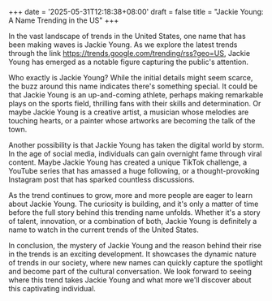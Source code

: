 +++
date = '2025-05-31T12:18:38+08:00'
draft = false
title = "Jackie Young: A Name Trending in the US"
+++

In the vast landscape of trends in the United States, one name that has been making waves is Jackie Young. As we explore the latest trends through the link https://trends.google.com/trending/rss?geo=US, Jackie Young has emerged as a notable figure capturing the public's attention.

Who exactly is Jackie Young? While the initial details might seem scarce, the buzz around this name indicates there's something special. It could be that Jackie Young is an up-and-coming athlete, perhaps making remarkable plays on the sports field, thrilling fans with their skills and determination. Or maybe Jackie Young is a creative artist, a musician whose melodies are touching hearts, or a painter whose artworks are becoming the talk of the town.

Another possibility is that Jackie Young has taken the digital world by storm. In the age of social media, individuals can gain overnight fame through viral content. Maybe Jackie Young has created a unique TikTok challenge, a YouTube series that has amassed a huge following, or a thought-provoking Instagram post that has sparked countless discussions.

As the trend continues to grow, more and more people are eager to learn about Jackie Young. The curiosity is building, and it's only a matter of time before the full story behind this trending name unfolds. Whether it's a story of talent, innovation, or a combination of both, Jackie Young is definitely a name to watch in the current trends of the United States.

In conclusion, the mystery of Jackie Young and the reason behind their rise in the trends is an exciting development. It showcases the dynamic nature of trends in our society, where new names can quickly capture the spotlight and become part of the cultural conversation. We look forward to seeing where this trend takes Jackie Young and what more we'll discover about this captivating individual.